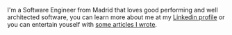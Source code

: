 I'm a Software Engineer from Madrid that loves good performing and well architected software, you can learn more about me at my [Linkedin profile](https://www.linkedin.com/in/sorinsi/?locale=en_US) or you can entertain youself with [some articles I wrote](https://sorinsi.github.io/).
